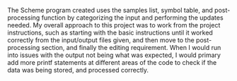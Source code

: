 The Scheme program created uses the samples list, symbol table, and post-processing function 
by categorizing the input and performing the updates needed. My overall approach to this project 
was to work from the project instructions, such as starting with the basic instructions until it 
worked correctly from the input/output files given, and then move to the post-processing section, 
and finally the editing requirement. When I would run into issues with the output not being what 
was expected, I would primary add more printf statements at different areas of the code to check 
if the data was being stored, and processed correctly.

